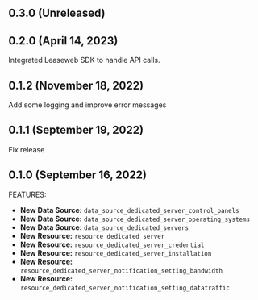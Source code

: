 ## 0.3.0 (Unreleased)

## 0.2.0 (April 14, 2023)

Integrated Leaseweb SDK to handle API calls.

## 0.1.2 (November 18, 2022)

Add some logging and improve error messages

## 0.1.1 (September 19, 2022)

Fix release

## 0.1.0 (September 16, 2022)

FEATURES:

* **New Data Source:** `data_source_dedicated_server_control_panels`
* **New Data Source:** `data_source_dedicated_server_operating_systems`
* **New Data Source:** `data_source_dedicated_servers`
* **New Resource:** `resource_dedicated_server`
* **New Resource:** `resource_dedicated_server_credential`
* **New Resource:** `resource_dedicated_server_installation`
* **New Resource:** `resource_dedicated_server_notification_setting_bandwidth`
* **New Resource:** `resource_dedicated_server_notification_setting_datatraffic`
